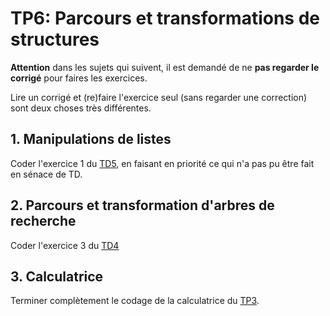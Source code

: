 # TP6: Parcours et transformations de structures

**Attention** dans les sujets qui suivent, il est demandé de ne **pas regarder le corrigé** pour faires les exercices.

Lire un corrigé et (re)faire l'exercice seul (sans regarder une correction) sont deux choses très différentes.

## 1. Manipulations de listes

Coder l'exercice 1 du [TD5](../td/lifpf-td5-enonce.pdf), en faisant en priorité ce qui n'a pas pu être fait en sénace de TD.

## 2. Parcours et transformation d'arbres de recherche

Coder l'exercice 3 du [TD4](../td/lifpf-td4-enonce.pdf)

## 3. Calculatrice

Terminer complètement le codage de la calculatrice du [TP3](tp3.md).
